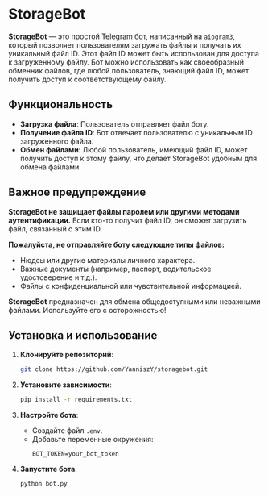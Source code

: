 # StorageBot

**StorageBot** — это простой Telegram бот, написанный на `aiogram3`, который позволяет пользователям загружать файлы и получать их уникальный файл ID. Этот файл ID может быть использован для доступа к загруженному файлу. Бот можно использовать как своеобразный обменник файлов, где любой пользователь, знающий файл ID, может получить доступ к соответствующему файлу.

## Функциональность

- **Загрузка файла**: Пользователь отправляет файл боту.
- **Получение файла ID**: Бот отвечает пользователю с уникальным ID загруженного файла.
- **Обмен файлами**: Любой пользователь, имеющий файл ID, может получить доступ к этому файлу, что делает StorageBot удобным для обмена файлами.

## Важное предупреждение

**StorageBot не защищает файлы паролем или другими методами аутентификации.** Если кто-то получит файл ID, он сможет загрузить файл, связанный с этим ID.

**Пожалуйста, не отправляйте боту следующие типы файлов:**
- Нюдсы или другие материалы личного характера.
- Важные документы (например, паспорт, водительское удостоверение и т.д.).
- Файлы с конфиденциальной или чувствительной информацией.

**StorageBot** предназначен для обмена общедоступными или неважными файлами. Используйте его с осторожностью!

## Установка и использование

1. **Клонируйте репозиторий**:
    ```sh
    git clone https://github.com/YanniszY/storagebot.git
    ```
   
2. **Установите зависимости**:
    ```sh
    pip install -r requirements.txt
    ```

3. **Настройте бота**:
    - Создайте файл `.env`.
    - Добавьте переменные окружения:
      ```env
      BOT_TOKEN=your_bot_token
      ```

4. **Запустите бота**:
    ```sh
    python bot.py
    ```
